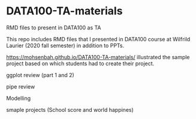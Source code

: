 # DATA100-TA-materials
RMD files to present in DATA100 as TA

This repo includes RMD files that I presented in DATA100 course at Wilfrild Laurier (2020 fall semester) in addition to PPTs.

https://mohsenbah.github.io/DATA100-TA-materials/ illustrated the sample project based on which students had to create their project.

ggplot review (part 1 and 2)

pipe review

Modelling 

smaple projects (School score and world happines)

